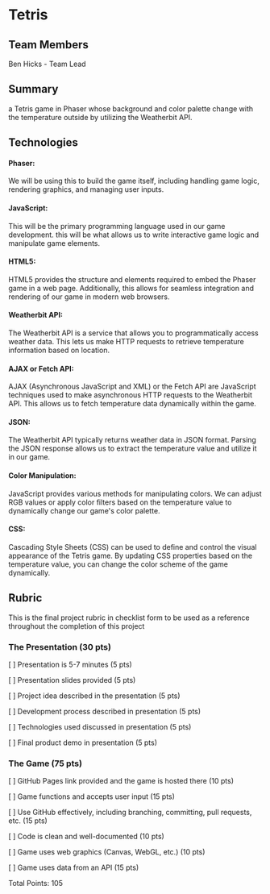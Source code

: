 # Tetris
## Team Members
Ben Hicks - Team Lead

## Summary
a Tetris game in Phaser whose background and color palette change with the temperature outside by utilizing the Weatherbit API.

## Technologies
#### Phaser: 
We will be using this to build the game itself, including handling game logic, rendering graphics, and managing user inputs.

#### JavaScript:
This will be the primary programming language used in our game development. this will be what allows us to write interactive game logic and manipulate game elements.

#### HTML5:
HTML5 provides the structure and elements required to embed the Phaser game in a web page. Additionally, this allows for seamless integration and rendering of our game in modern web browsers.

#### Weatherbit API:
The Weatherbit API is a service that allows you to programmatically access weather data. This lets us make HTTP requests to retrieve temperature information based on location.

#### AJAX or Fetch API:
AJAX (Asynchronous JavaScript and XML) or the Fetch API are JavaScript techniques used to make asynchronous HTTP requests to the Weatherbit API. This allows us to fetch temperature data dynamically within the game.

#### JSON:
The Weatherbit API typically returns weather data in JSON format. Parsing the JSON response allows us to extract the temperature value and utilize it in our game.

#### Color Manipulation:
JavaScript provides various methods for manipulating colors. We can adjust RGB values or apply color filters based on the temperature value to dynamically change our game's color palette.

#### CSS:
Cascading Style Sheets (CSS) can be used to define and control the visual appearance of the Tetris game. By updating CSS properties based on the temperature value, you can change the color scheme of the game dynamically.

## Rubric
This is the final project rubric in checklist form  to be used as a reference throughout the completion of this project

### The Presentation (30 pts)
[ ] Presentation is 5-7 minutes (5 pts)

[ ] Presentation slides provided (5 pts)

[ ] Project idea described in the presentation (5 pts)

[ ] Development process described in presentation (5 pts)

[ ] Technologies used discussed in presentation (5 pts)

[ ] Final product demo in presentation (5 pts)

### The Game (75 pts)
[ ] GitHub Pages link provided and the game is hosted there (10 pts)

[ ] Game functions and accepts user input (15 pts)

[ ] Use GitHub effectively, including branching, committing, pull requests, etc. (15 pts)

[ ] Code is clean and well-documented (10 pts)

[ ] Game uses web graphics (Canvas, WebGL, etc.) (10 pts)

[ ] Game uses data from an API (15 pts)

Total Points: 105
